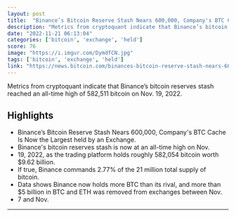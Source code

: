 ```yaml
---
layout: post
title:  "Binance’s Bitcoin Reserve Stash Nears 600,000, Company's BTC Cache Is Now the Largest Held by an Exchange"
description: "Metrics from cryptoquant indicate that Binance’s bitcoin reserves stash reached an all-time high of 582,511 bitcoin on Nov. 19, 2022."
date: "2022-11-21 06:13:04"
categories: ['bitcoin', 'exchange', 'held']
score: 76
image: "https://i.imgur.com/DymdfCN.jpg"
tags: ['bitcoin', 'exchange', 'held']
link: "https://news.bitcoin.com/binances-bitcoin-reserve-stash-nears-600000-companys-btc-cache-is-now-the-largest-held-by-an-exchange/"
---
```


Metrics from cryptoquant indicate that Binance’s bitcoin reserves stash reached an all-time high of 582,511 bitcoin on Nov. 19, 2022.

## Highlights

- Binance’s Bitcoin Reserve Stash Nears 600,000, Company's BTC Cache Is Now the Largest held by an Exchange.
- Binance's bitcoin reserves stash is now at an all-time high on Nov.
- 19, 2022, as the trading platform holds roughly 582,054 bitcoin worth $9.62 billion.
- If true, Binance commands 2.77% of the 21 million total supply of bitcoin.
- Data shows Binance now holds more BTC than its rival, and more than $5 billion in BTC and ETH was removed from exchanges between Nov.
- 7 and Nov.

---
